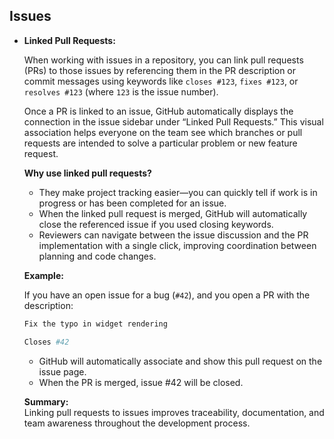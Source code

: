 ## Issues

- **Linked Pull Requests:**

  When working with issues in a repository, you can link pull requests (PRs) to those issues by referencing them in the
  PR description or commit messages using keywords like `closes #123`, `fixes #123`, or `resolves #123` (where `123` is
  the issue number).

  Once a PR is linked to an issue, GitHub automatically displays the connection in the issue sidebar under “Linked Pull
  Requests.” This visual association helps everyone on the team see which branches or pull requests are intended to
  solve a particular problem or new feature request.

  **Why use linked pull requests?**
    - They make project tracking easier—you can quickly tell if work is in progress or has been completed for an issue.
    - When the linked pull request is merged, GitHub will automatically close the referenced issue if you used closing
      keywords.
    - Reviewers can navigate between the issue discussion and the PR implementation with a single click, improving
      coordination between planning and code changes.

  **Example:**

  If you have an open issue for a bug (`#42`), and you open a PR with the description:
  ```bash
  Fix the typo in widget rendering

  Closes #42
  ```
    - GitHub will automatically associate and show this pull request on the issue page.
    - When the PR is merged, issue #42 will be closed.

  **Summary:**  
  Linking pull requests to issues improves traceability, documentation, and team awareness throughout the development
  process.